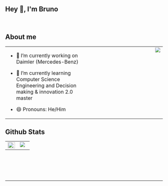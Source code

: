 
## Hey 👋, I'm Bruno  
  

<br/>  


## About me  
<table><tr><td valign="top" width="50%">

- 🔭 I’m currently working on Daimler (Mercedes-Benz)
  

- 🌱 I’m currently learning Computer Science Engineering and Decision making & innovation 2.0 master
  

- 😄 Pronouns: He/Him  


</td><td valign="top" width="50%">

<div align="right">
<img src="https://komarev.com/ghpvc/?username=bruno99&&style=flat-square" align="right" />
</div>  


</td></tr></table>  




## Github Stats  
<table><tr><td valign="top" width="50%">

<img src="https://github-readme-stats.vercel.app/api?username=bruno99&show_icons=true&count_private=true&hide_border=true" align="left" style="width: 100%" />

</td><td valign="top" width="50%">

<img src="https://github-readme-stats.vercel.app/api/top-langs/?username=bruno99&hide_border=true&layout=compact" align="left" />

</td></tr></table>  

<br/>  

  

<br/>  

  

<br/>  


<br />

----


